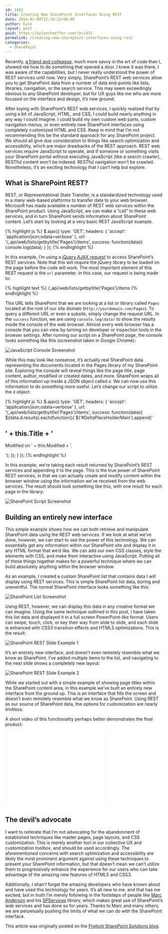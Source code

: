 ```yaml
---
id: 1452
title: Creating New SharePoint Interfaces Using REST
date: 2014-01-09T12:18:21+00:00
author: Kyle
layout: post
guid: https://kyleschaeffer.com/?p=1452
permalink: /creating-new-sharepoint-interfaces-using-rest
categories:
  - SharePoint
---
```

Recently, [a friend and colleague](http://blog.helloitsliam.com/), much more savvy in the art of code than I, showed me how to do something that opened a door. I knew it was there, I was aware of the capabilities, but I never really understood the power of REST services until now. Very simply, SharePoint’s REST web services allow you to get SharePoint data from a number of data end-points like lists, libraries, navigation, or the search service. This may seem exceedingly obvious to any SharePoint developer, but for UX guys like me who are more focused on the interface and design, it’s new ground.

After toying with SharePoint’s REST web services, I quickly realized that by using a bit of JavaScript, HTML, and CSS, I could build nearly anything in any way I could imagine. I could build my own custom web parts, custom navigation menus, or even entirely new SharePoint interfaces using completely customized HTML and CSS. Keep in mind that I’m not recommending this be the standard approach for any SharePoint project. We should all give due consideration to things like search optimization and accessibility, which are major drawbacks of the REST approach. REST web services require JavaScript to operate, and if someone or something visits your SharePoint portal without executing JavaScript (like a search crawler), RESTful content won’t be indexed. RESTful navigation won’t be crawled. Nonetheless, it’s an exciting technology that I can’t help but explore.

## What is SharePoint REST?

REST, or Representational State Transfer, is a standardized technology used in a many web-based platforms to transfer data to your web browser. Microsoft has made available a number of REST web services within the SharePoint product. Using JavaScript, we can make a “call” to these web services, and in turn SharePoint sends information about SharePoint content. Let’s start by looking at a very basic REST JavaScript example.

{% highlight js %}
$.ajax({
  type: 'GET',
  headers: {
    'accept': 'application/json;odata=verbose'
  },
  url: '/_api/web/lists/getbytitle('Pages')/items',
  success: function(data){
    console.log(data);
  }
});
{% endhighlight %}

In this example, I’m using a [jQuery AJAX request](http://api.jquery.com/jquery.ajax/) to access SharePoint’s REST services. Note that this will require the jQuery library to be loaded on the page before the code will work. The most important element of this REST request is the `url` parameter. In this case, our request is being made to:

{% highlight text %}
/_api/web/lists/getbytitle('Pages')/items
{% endhighlight %}

This URL tells SharePoint that we are looking at a list or library called `Pages` located at the root of our site domain (`http://yourdomain.com/Pages`). To query a different URL or even a subsite, simply change the request URL. In the `success` function, we are using `console.log(data)` to show the results inside the console of the web browser. Almost every web browser has a console that you can view by turning on developer or inspection tools in the browser settings. After running our script on a SharePoint page, the console looks something like this (screenshot taken in Google Chrome):

![JavaScript Console Screenshot](/assets/img/rest-console.png)

While this may look like nonsense, it’s actually real SharePoint data representing the documents located in the Pages library of my SharePoint site. Exploring the console will reveal things like the page title, page content, author, modified or created dates, and more. SharePoint wraps all of this information up inside a JSON object called `d`. We can now use this information to do something more useful. Let’s change our script to utilize the `d` object:

{% highlight js %}
$.ajax({
  type: 'GET',
  headers: {
    'accept': 'application/json;odata=verbose'
  },
  url: '/_api/web/lists/getbytitle('Pages')/items',
  success: function(data){
    $(data.d.results).each(function(){
      $('#DeltaPlaceHolderMain').append('<h2>' + this.Title + '</h2><p>Modified on ' + this.Modified + '.</p>');
    });
  }
});
{% endhighlight %}

In this example, we’re taking each result returned by SharePoint’s REST services and appending it to the page. This is the true power of SharePoint REST services, in that we can actually create and modify content within the browser window using the information we’ve received from the web services. The result should look something like this, with one result for each page in the library:

![SharePoint Script Screenshot](/assets/img/rest-example.png)

## Building an entirely new interface

This simple example shows how we can both retrieve and manipulate SharePoint data using the REST web services. If we look at what we’ve done, however, we can start to see the power of this technology. We can essentially get any information within our SharePoint site and display it in any HTML format that we’d like. We can add our own CSS classes, style the elements with CSS, and make them interactive using JavaScript. Putting all of these things together makes for a powerful technique where we can build absolutely anything within the browser window.

As an example, I created a custom SharePoint list that contains data I will display using REST services. This is simple SharePoint list data, boring and uneventful. The normal SharePoint interface looks something like this:

![SharePoint List Screenshot](/assets/img/rest-list.png)

Using REST, however, we can display this data in any creative format we can imagine. Using the same technique outlined in this post, I have taken this list data and displayed it in a full screen PowerPoint-like format. Users can swipe, touch, click, or key their way from slide to slide, and each slide is enhanced with CSS3 transition effects and HTML5 optimizations. This is the result:

![SharePoint REST Slide Example 1](/assets/img/rest-slide1.png)

It’s an entirely new interface, and doesn’t even remotely resemble what we know as SharePoint. I’ve added multiple items to the list, and navigating to the next slide shows a completely new layout:

![SharePoint REST Slide Example 2](/assets/img/rest-slide2.png)

While we started out with a simple example of showing page titles within the SharePoint content area, in this example we’ve built an entirely new interface from the ground up. This is an interface that fills the screen and doesn’t even remotely resemble what we know as SharePoint. Using REST as our source of SharePoint data, the options for customization are nearly limitless.

A short video of this functionality perhaps better demonstrates the final product:

<div class="video-container">
  <iframe src="//www.youtube.com/embed/R96EA1vewys?rel=0" height="240" width="320" allowfullscreen="" frameborder="0"></iframe>
</div>

## The devil’s advocate

I want to reiterate that I’m not advocating for the abandonment of established techniques like master pages, page layouts, and CSS customization. This is merely another tool in our collective UX and customization toolbox, and should be used accordingly. The aforementioned concerns with search optimization and accessibility are likely the most prominent argument against using these techniques to present your SharePoint information, but that doesn’t mean we can’t utilize them to progressively enhance the experience for our users who can take advantage of the amazing new features of HTML5 and CSS3.

Additionally, I shan’t forget the amazing developers who have known about and have used this technology for years. It’s all new to me, and that has me excited, but in truth I’m merely following in the footsteps of people like [Marc Anderson](http://sympmarc.com/) and his [SPServices](https://spservices.codeplex.com/) library, which makes great use of SharePoint’s web services and has done so for years. Thanks to Marc and many others, we are perpetually pushing the limits of what we can do with the SharePoint interface.

This article was originally posted on the [Protiviti SharePoint Solutions blog](http://sharepoint.protiviti.com/blog/Lists/Posts/Post.aspx?ID=79).
